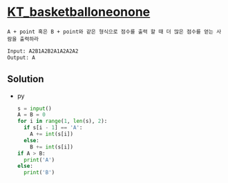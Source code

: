 # [KT_basketballoneonone](https://open.kattis.com/problems/basketballoneonone)

```en
A + point 혹은 B + point와 같은 형식으로 점수를 출력 할 때 더 많은 점수를 얻는 사람을 출력하라
```

```txt
Input: A2B1A2B2A1A2A2A2
Output: A
```

## Solution

* py

  ```py
  s = input()
  A = B = 0
  for i in range(1, len(s), 2):
    if s[i - 1] == 'A':
      A += int(s[i])
    else:
      B += int(s[i])
  if A > B:
    print('A')
  else:
    print('B')
  ```
